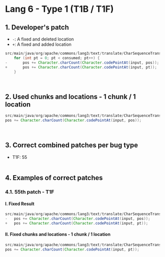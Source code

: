 # Lang 6 - Type 1 (T1B / T1F)

## 1. Developer's patch
* `-`: A fixed and deleted location
* `+`: A fixed and added location
```java
src/main/java/org/apache/commons/lang3/text/translate/CharSequenceTranslator.java: 94-96
    for (int pt = 0; pt < consumed; pt++) {
-       pos += Character.charCount(Character.codePointAt(input, pos));
+       pos += Character.charCount(Character.codePointAt(input, pt));
    }
```
<br>

## 2. Used chunks and locations - 1 chunk / 1 location
```java
src/main/java/org/apache/commons/lang3/text/translate/CharSequenceTranslator.java: 95
pos += Character.charCount(Character.codePointAt(input, pos));
```
<br>

## 3. Correct combined patches per bug type
* T1F: 55
<br><br>

## 4. Examples of correct patches
### 4.1. 55th patch - T1F
#### I. Fixed Result
```java
src/main/java/org/apache/commons/lang3/text/translate/CharSequenceTranslator.java: 95
-   pos += Character.charCount(Character.codePointAt(input, pos));
+   pos += Character.charCount(Character.codePointAt(input, pt));
```

#### II. Fixed chunks and locations - 1 chunk / 1 location
```java
src/main/java/org/apache/commons/lang3/text/translate/CharSequenceTranslator.java: 95
pos += Character.charCount(Character.codePointAt(input, pt));
```
<br><br>